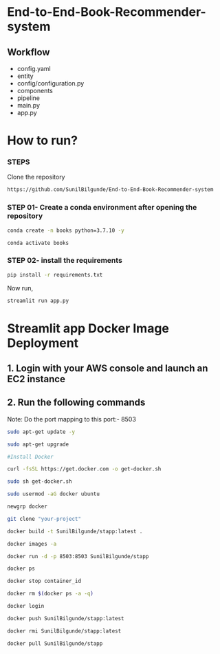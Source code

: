 # End-to-End-Book-Recommender-system

## Workflow

- config.yaml
- entity
- config/configuration.py
- components
- pipeline
- main.py
- app.py


# How to run?
### STEPS

Clone the repository

```bash
https://github.com/SunilBilgunde/End-to-End-Book-Recommender-system
```

### STEP 01- Create a conda environment after opening the repository

```bash
conda create -n books python=3.7.10 -y
```

```bash
conda activate books
```

### STEP 02- install the requirements
```bash
pip install -r requirements.txt
``` 


Now run,
```bash
streamlit run app.py
```


# Streamlit app Docker Image Deployment

## 1. Login with your AWS console and launch an EC2 instance
## 2. Run the following commands

Note: Do the port mapping to this port:- 8503

```bash
sudo apt-get update -y

sudo apt-get upgrade

#Install Docker

curl -fsSL https://get.docker.com -o get-docker.sh

sudo sh get-docker.sh

sudo usermod -aG docker ubuntu

newgrp docker
```

```bash
git clone "your-project"
```

```bash
docker build -t SunilBilgunde/stapp:latest . 
```

```bash
docker images -a  
```

```bash
docker run -d -p 8503:8503 SunilBilgunde/stapp 
```

```bash
docker ps  
```

```bash
docker stop container_id
```

```bash
docker rm $(docker ps -a -q)
```

```bash
docker login 
```

```bash
docker push SunilBilgunde/stapp:latest 
```

```bash
docker rmi SunilBilgunde/stapp:latest
```

```bash
docker pull SunilBilgunde/stapp
```







